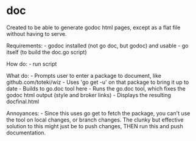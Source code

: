 # doc

Created to be able to generate godoc html pages, except as a flat file without having to serve.

Requirements:
	- godoc installed (not go doc, but godoc) and usable
	- go itself (to build the doc.go script)

How do:
	- run script

What do:
	- Prompts user to enter a package to document, like github.com/toteki/wiz
	- Uses 'go get -u' on that package to bring it up to date
	- Builds to go.doc tool here
	- Runs the go.doc tool, which fixes the godoc html output (style and broker links)
	- Displays the resulting docfinal.html

Annoyances:
	- Since this uses go get to fetch the package, you can't use the tool on local changes, or branch changes. The clunky but effective solution to this might just be to push changes, THEN run this and push documentation.
